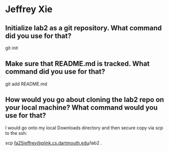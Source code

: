 # Jeffrey Xie

## Initialize lab2 as a git repository. What command did you use for that?
git init

## Make sure that README.md is tracked. What command did you use for that?
git add README.md

## How would you go about cloning the lab2 repo on your local machine? What command would you use for that?

I would go onto my local Downloads directory and then secure copy via scp to the ssh:

scp fa25jeffrey@plink.cs.dartmouth.edu/lab2 .

